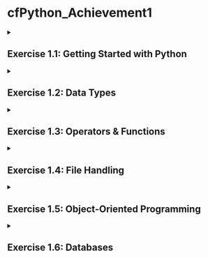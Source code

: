 # cfPython_Achievement1
<!--
 _Note to viewer: The majority of this project is using Windows and Command Prompt_


## Table of Contents

1. [Exercise 1.1](#task1)
2. [Exercise 1.2](#task2)

-->

<details>
<summary><h2>Exercise 1.1: Getting Started with Python <a name="task1"></a></h2></summary>
 
#### Install Python
Check if you already have Python installed by entering `python --version` in your terminal. If you do not already have Python installed, follow the instructions provided at https://www.python.org/downloads/. _this project was made using **Python 3.8.7**_

   ![Step 1](./Exercise_1.1/step_1.png)

Create your virtual environment using `mkvirtualenv <your_env_name`

   ![Step 1](./Exercise_1.1/step_2.png)

Create an add.py Python file in Visual Studio Code (or your preferred text editor).
Your _add_ function should define two variables that a user can input when prompted. The function will add the values together and output a statement.

```python
monday_steps = int(input("How many steps did you take on Monday?"))
tuesday_steps = int(input("How many steps did you take on Tuesday?"))

total_steps = monday_steps + tuesday_steps

print("You have taken ", f"{total_steps:,}", " steps so far this week. Keep it up!")
```
Now test your function in your terminal. 
In your Windows Command Prompt, and in your environment, cd to the folder your Python script is in.

```
C:\Users\username> workon <your_environment_name>
(<your_environment_name>) C:\Users\username> cd .\path\to\script
(<your_environment_name>) C:\Users\username\path\to\script> python add.py
```
![Step 3 and 4](./Exercise_1.1/step_3and4.png)

In order to allow your script to run across environments, you can add a requirements.txt file.
This file automatically installs required packages in any other environment you want to run your script in.

```
# use 'pip freeze' to record your environment's current package list, and add to a requirements.txt file
(<your_environment_name>) C:\Users\username> pip freeze > requirements.txt

# deactivate your original environment and create a new one
(<your_environment_name>) C:\Users\username> deactivate
C:\Users\username> mkvirtualenv <your_environment_name>_copy

#install requirements.txt to new environment
(<your_environment_name>_copy) C:\Users\username> pip install -r requirements.txt
```
![Step 5](./Exercise_1.1/step_5.png)

</details>

<!--------------------------------------------------------------------------------------------------------------------------------------------->
<!--------------------------------------------------------------------------------------------------------------------------------------------->

<details>
<summary><h2>Exercise 1.2: Data Types<a name="task2"></a></h2></summary>

First, open an iPython shell in your working environment.

#### Create a Dictionary
In your iPython shell, create a *dictionary* structure for your first recipe, called `recipe_1`.
Here, our structure is made up of keys and values to make a `Tea` (str), that will take `5` minutes to make (int), and will contains a `list` of three ingredients.

![Step 1and2](./Exercise_1.2/step_1and2.png)

A *dictionary* structure is going to be used for making this recipe app, as the app will require the flexibility to easily modify recipes. Dictionaries are also composed of key/value pairs, which sets up our app for what it needs: the `keys` are the “name”, “cooking_time”, and “ingredients”.  All of these keys need to be paired with `values` which is the specific information of recipe that the user will refer to.

#### Create a List
Create an outer structure called `all_recipes`
Use `append()` to add your dictionary, recipe_1, to the list.

![Step 3](./Exercise_1.2/step_3.png)

A _list_ is used in this case as it creates a sequential and dynamic structure of our recipes, and will allow us to easily access each individual element through indexing.


#### Add More Recipes
Follow the same steps to add four more recipes...

![Step 4](./Exercise_1.2/step_4.png)

Add the rest of the dictionaries to your all_recipes list

![Step 4.2](./Exercise_1.2/step_4.2.png)

#### Print Contents
Once you have all your recipes added to the list, print out each recipe's ingredients as five different lists.

![Step 5](./Exercise_1.2/step_5.png)

</details>

<!--------------------------------------------------------------------------------------------------------------------------------------------->
<!--------------------------------------------------------------------------------------------------------------------------------------------->


<details>
<summary><h2>Exercise 1.3: Operators & Functions</h2></summary>

### Using operators and functions to display user inputs

_Step 1_<br>
Open a code editor. This example uses Visual Studio Code.

_Step 2_<br>
Create two empty lists: one called `recipes_list`, and one called `ingredients_list`

![Step 1 and 2](./Exercise_1.3/step_1and2.png)


_Step 3_<br>
Define a function called `take_recipe`
This function should call for several user inputs: a recipe’s name (string), the amount of time to cook the recipe (integer), and a list of ingredients that the recipe will call for.
Next, create a dictionary called `recipe` that will store these variables as key/value pairs.

![Step 3](./Exercise_1.3/step_3.png)


_Step 4_<br>
Prompt the user to input how many recipes they want to add. This integer will be stored to `n`.

![Step 4](./Exercise_1.3/step_4.png)


_Step 5_<br>
Create a *for loop* that will iterate through the number of recipes indicated by the user in step 4. This for loop will check if an ingredient entered by the user is already in the ingredients_list. If it is not, the new ingredient will be appended to the ingredients_list. Each new recipe is appended to the recipes_list.

![Step 5](./Exercise_1.3/step_5.png)


_Step 6, Part 1_<br>
Create a *for loop* that will check boolean logic of each recipe according to if/and statements. Four different scenarios are checked to determine the recipe’s level of difficulty.
`if` the recipe’s cooking time is _less than 10_ minutes `and` the length of ingredients in the list is _less than 4_, set difficulty to *Easy*
`if` the recipe’s cooking time is _less than 10_ minutes `and` the length of ingredients in the list is _greater than or equal to 4_, set difficulty to *Medium*
`if` the recipe’s cooking time is _greater than or equal to 10_ minutes `and` the length of ingredients in the list is _less than 4_, set difficulty to *Intermediate*
`if` the recipe’s cooking time is _greater than or equal to 10_ minutes `and` the length of ingredients in the list is _greater than 4_, set difficulty to *Hard*

![Step 6.1](./Exercise_1.3/step_6.1.png)

_Step 6, Part 2_<br>
Create a for loop that will iterate through each recipe in the recipes_list, and print the recipe’s name, the cooking time, the ingredients needed (as another for loop to loop through the list of ingredients), and the level of difficulty.

![Step 6.2](./Exercise_1.3/step_6.2.png)


_Step 7_<br>
Create a function called `display_ingredients` that will show all the ingredients available across all recipes. The list needs to be alphabetized, which can be done using Python’s built-in `sort()`.
The function then will loop through the alphabetized list of ingredients and print each one, once the function is called using `display_ingredients()`.

![Step 7](./Exercise_1.3/step_7.png)


<h3>Check your work</h3>
In Visual Studio Code, press the “play button” in the top right-hand corner of your screen. This will open up your terminal and begin prompting for user input. This will be a great place to double check for any errors in your code.

![Check your work 1](./Exercise_1.3/check_work_1.png)

Once you’ve input everything it asks for, your results will show immediately.
Play with formatting to make your output easier to read.

_example:_

![Check your work 2](./Exercise_1.3/check_work_2.png)

</details>

<!--------------------------------------------------------------------------------------------------------------------------------------------->
<!--------------------------------------------------------------------------------------------------------------------------------------------->

<details>
<summary><h2>Exercise 1.4: File Handling</h2></summary>
<details>
<summary><h4>Part 1: Create <code>recipe_input.py</code></h4></summary>

This script will load and store data into a binary file based on user input.<br>
Later, the stored data will be accessed by another script: `recipe_search.py`

 _Step 1_<br>
`import pickle` in order to work with binary files

<!--![Step 1](./Exercise_1.4/part1_step1.png)-->
<img src="./Exercise_1.4/part1_step1.png" alt="Step 1" width="50%">


_Step 2_<br>
Define a function called `take_recipe()`<br>
This is where user inputs will put together the recipes.
Recipes should include:
1. a recipe name
2. cooking time
3. necessary ingredients
4. a level of difficulty (to be defined in another function)

<!--![Step 2](./Exercise_1.4/part1_step2.png)-->
<img src="./Exercise_1.4/part1_step2.png" alt="Step 2" width="50%">


_Step 3_<br>
Level of difficulty is first calculated with another function, called `calc_difficulty`<br>
Difficulty is identified by the `cooking_time` and number of `ingredients`
The levels are returned as `Easy`, `Medium`, `Intermediate`, or `Hard`

<!--![Step 3](./Exercise_1.4/part1_step3.png)-->
<img src="./Exercise_1.4/part1_step3.png" alt="Step 3" width="50%">

All of these values should be added to a dictionary for later use.


_Step 4_<br>
Now we begin with the main code.
Define a `try-except-else-finally` block
1. `Try` a block of code where an error might occur. In this case, we will `try` opening a binary file named by the user, and load contents to it using the `pickle` module. 

<!--![Step 4](./Exercise_1.4/part1_step4a.png)-->
<img src="./Exercise_1.4/part1_step4a.png" alt="Step 4.1" width="50%">

2. If there is no file by the name the user input, the `except` block will display a `FileNotFoundError` message to the user. The script will create a file named with what the user input.
3. Other errors are handled with another `except` block
4. `Finally` the script extracts the values from the dictionary into two lists: `recipes_list` and `all_ingredients`

<!--![Step 4](./Exercise_1.4/part1_step4b.png)-->
<img src="./Exercise_1.4/part1_step4b.png" alt="Step 4.2" width="50%">


_Step 5_<br>
A for loop will loop through the number of recipes that the user enters and call the `take_recipe()` function.
It will add each new recipe to the `recipes_list` dictionary. It will also loop through existing ingredients in the `all_ingredients` dictionary and will add any new ingredients that do not already exist.

<!--![Step 5](./Exercise_1.4/part1_step5.png)-->
<img src="./Exercise_1.4/part1_step5.png" alt="Step 5" width="50%">


_Step 6_<br>
The updated `recipes_list` and `all_ingredients` are added to a dictionary named `data`

<!--![Step 6](./Exercise_1.4/part1_step6.png)-->
<img src="./Exercise_1.4/part1_step6.png" alt="Step 6" width="50%">

_Step 7_<br>
Use the pickle module to write the updated data to the user-defined file

<!--![Step 7](./Exercise_1.4/part1_step7.png)-->
<img src="./Exercise_1.4/part1_step7.png" alt="Step 7" width="50%">


</details>
<details>
<summary><h4>Part 2: Create <code>recipe_search.py</code></h4></summary>

This script will read the saved data in the binary file that `recipe_input.py` wrote to.
With more user inputs, `all_ingredients` is displayed to the user after they enter the binary file's name.
Then the user can select a specific ingredient and the script will display any recipe that has that particular ingredient stored.

_Step 1_<br>
Import the `pickle` module

<!--![Step 1](./Exercise_1.4/part2_step1.png)-->
<img src="./Exercise_1.4/part2_step1.png" alt="Step 1" width="50%">


_Step 2_<br>
Define a function called `display_recipe()`
This function will take each recipe as an argument and print all of its attributes: _Recipe Name_, _Cooking Time_, _Ingredients_, and _Difficulty_.

<!--![Step 2](./Exercise_1.4/part2_step2.png)-->
<img src="./Exercise_1.4/part2_step2.png" alt="Step 2" width="50%">


_Step 3_<br>
Define another function called `search_ingredient()`
This function should take a dictionary called `data` as an argument. It will:
1. print all available ingredients under a key `all_ingredients`<br>
Each ingredient is shown with a number; use `enumerate()` to take the index of each ingredient
2. define a `try` block<br>
the user will `try` to pick a number from the list, and if it exists, it is stored in `ingredient_searched`
3. the `except` clause warns the user if the input is incorrect
4. an `else` clause is added to display any recipe in `recipes_list` that contains the searched ingredient

<!--![Step 3](./Exercise_1.4/part2_step3.png)-->
<img src="./Exercise_1.4/part2_step3.png" alt="Step 3" width="50%">


_Step 4_<br>
Prompt the user to input the name of the binary file where recipe_input.py wrote recipe data to.

<!--![Step 4](./Exercise_1.4/part2_step4.png)-->
<img src="./Exercise_1.4/part2_step4.png" alt="Step 4" width="50%">


_Step 5_<br>
A `try` block attempts to open the file. If it successfully opens the file, it will extract the `data` using the `pickel` module

<!--![Step 5](./Exercise_1.4/part2_step5.png)-->
<img src="./Exercise_1.4/part2_step5.png" alt="Step 5" width="50%">


_Step 6_<br>
Add an `except` clause for if the file is not found, using `except FileNotFoundError:`

<!--![Step 6](./Exercise_1.4/part2_step6.png)-->
<img src="./Exercise_1.4/part2_step6.png" alt="Step 6" width="50%">


_Step 7_<br>
If the `try` block doesn’t encounter any errors, and `else` block will call the `search_ingredient` function and pass data into it as an argument.

<!--![Step 7](./Exercise_1.4/part2_step7.png)-->
<img src="./Exercise_1.4/part2_step7.png" alt="Step 7" width="50%">


</details>
<details>
<summary><h4>Testing</h4></summary>

<h4><code>recipe_input.py</code></h4>

The script prompts the user to enter a filename where they want their recipes stored.
If the file exists, the script uses that file; however, if the file does not exist, a new file is created:

<!--![Testing_1.1](./Exercise_1.4/part1_testing1.png)-->
<img src="./Exercise_1.4/part1_testing1.png" alt="Testing_1.1" width="50%">

The user then enters:
1.	how many recipes they want to add
2.	the name of the recipe
3.	the cooking time for the recipe
4.	and the ingredients needed

<!--![Testing_1.2](./Exercise_1.4/part1_testing2.png)-->
<img src="./Exercise_1.4/part1_testing2.png" alt="Testing_1.2" width="50%">

Once completed, data is added to a binary file 

<!--![Testing_1.3](./Exercise_1.4/part1_testing3.png) -->
<img src="./Exercise_1.4/part1_testing3.png" alt="Testing_1.3" width="50%">

<h4><code>recipe_search.py</code></h4>

This script starts by asking the user which file they added their recipe to.
The script searches this file and lists `all_ingredients`

<!--![Testing_2.1](./Exercise_1.4/part2_testing1.png)-->
<img src="./Exercise_1.4/part2_testing1.png" alt="Testing_2.1" width="50%">

Next it prompts the user to enter a number that’s next to an ingredient that’s been listed. Once entered, the script loads the recipe that’s found to include that ingredient, and loads the recipe to be displayed via the `pickle` method.

<img src="./Exercise_1.4/part2_testing2.png" alt="Testing_2.2" width="50%">

</details>
</details>
</details>


<!--------------------------------------------------------------------------------------------------------------------------------------------->
<!--------------------------------------------------------------------------------------------------------------------------------------------->

<details>
<summary><h2>Exercise 1.5: Object-Oriented Programming</h2></summary>

*Object-Oriented Programming* is the concept of coding with `classes` which act as a container for `objects`. This method of programming is geared toward keeping code organized, readable, and reusable.
This project demonstrates storing data – in this case a _recipe_ — into `objects`, which have their own attributes and custom methods. All of this will be in one `Recipe` class.
The _methods_ will allow a user to search for a recipe based on a selected ingredient.


<br>_Step 1_<br>
In a new .py file, define a class called `Recipe`.
`Recipe` will contain the following _data attributes_:
*	`name` of recipe
*	`ingredients` as a _list_
*	`cooking_time` as an integer defining amount of time to make the recipe
*	`difficulty`, which is defined and auto-generated by a separate class method

<img src="./Exercise_1.5/step_1.png" width="50%">


<br>_Step 2_<br>
Define procedural attributes, or `methods` for the `Recipe` class.
*	Initialize `name` of recipe, as well as *getter* and *setter* methods for `name` and `cooking_time`. _This will allow the application to read and modify the values of “name” and “cooking_time” based on user inputs. _

<img src="./Exercise_1.5/step_2a.png" width="50%">
 
*	Create a method called `add_ingredients` that can take in any number of variables and append them to an `ingredients` list.
Hint: this function will call `update_all_ingredients()`, defined later

*	Add a *getter* method for `ingredients – this will return the ingredients list 

<img src="./Exercise_1.5/step_2b.png" width="50%">

*	Create a `calculate_difficulty()` method (called in step 1) that identifies levels of recipe complexity based on cooking_time and number of ingredients

<img src="./Exercise_1.5/step_2c.png" width="50%">
 
*	A *search method* will take an ingredient as an argument, search for it in the `recipe` object, and return a boolean response if the ingredient is found or not

* `update_all_ingredients()` will go through the object’s ingredients. If new ingredients are found they are appended to the class variable, `all_ingredients`.<br>
As a *class variable*, this will be able to add new ingredients across all recipes, or `objects`.
*	Now, the entire recipe can be returned. Formatting should be applied for readability.

<img src="./Exercise_1.5/step_2d.png" width="50%">


<br>_Step 3_<br>
Add functionality to find an object containing a specific variable. In this project, _find a recipe that contains a specific ingredient_. 
*	 Define two parameters: `data` and `search_term` <br>
The *data* consists of the recipe objects available, and the *search_term* is what is searched for amongst the given object list.
*	This will operate via a `for loop`

<img src="./Exercise_1.5/step_3.png" width="50%">
 

<br>_Step 4_<br>
Create an object
*	Initialize an object with a recipe name
*	Add ingredients to the object
*	Set a cooking time
*	Display the object as a string

<img src="./Exercise_1.5/step_4.png" width="50%">

<br>_Step 5_<br>
Add more recipes, similar to _Step 4_

<img src="./Exercise_1.5/step_5.png" width="50%">

<br>_Step 6_<br>
Collect all recipes into a list (`recipes_list`)

<img src="./Exercise_1.5/step_6.png" width="50%">
 
<br>_Step 7_<br>
Try the `recipe_search()` method to search for recipes that contain specified ingredients

<img src="./Exercise_1.5/step_7.png" width="50%">


<h2>Testing</h2>

Run the Python script in the terrminal.
The output should list all of the availble recipe objects in their entirety, and then show all recipe objects that contain the ingredient that is searched for.

</details>


<!--------------------------------------------------------------------------------------------------------------------------------------------->
<!--------------------------------------------------------------------------------------------------------------------------------------------->

<details>
<summary><h2>Exercise 1.6: Databases</h2></summary>

<h3>Part 1: Create and Connect Database</h3>

<br>_Step 1_<br>
*	pip install mysql-connector-python
*	open ipython shell, and type: import mysql.connector

<img src="./Exercise_1.6/part1_step1.png" width="50%">


<br>_Step 2_<br>
*	initialize a connection object called `conn`
*	This object acts as a connection between the Python session and the MySQL server

<img src="./Exercise_1.6/part1_step2.png" width="50%">


<br>_Step 3_<br>
*	Initialize a `cursor`
*	This will allow you to perform operations on the database with SQL queries

<img src="./Exercise_1.6/part1_step3.png" width="50%">


<br>_Step 4_<br>
*	Create a database called `task_database`

<img src="./Exercise_1.6/part1_step4.png" width="50%">


<br>_Step 5_<br>
*	Connect to the newly created database with the `USE <database>` query

<img src="./Exercise_1.6/part1_step5.png" width="50%">


<br>_Step 6_<br>
*	Create a table called `Recipes`
*	`id`: integer type
*	`name`: string type with a limit of 50 characters. Used to store the name of the recipe.
*	`ingredients`: string type with a limit of 255 characters. Used to store types of ingredients.
*	`cooking_time`: integer type. Used to store recipe cooking time in minutes.
*	`difficulty`: string type with a limit of 20 characters. Used to story level of difficulty (Easy, Medium, Intermediate, Hard)
*	To view the entire table, open a mysql Command Line Client, select your database, and type DESCRIBE <table>

<img src="./Exercise_1.6/part1_step6.png" width="50%">


<h3>Part 2: Create a Main Menu</h3>

<br>_Step 1_<br>
* Implement a “main menu”. Menu should include 4 options: create recipe; search for recipe; update recipe; and delete recipe

<img src="./Exercise_1.6/part2_step1.png" width="50%">

<br>_Step 2_<br>

<img src="./Exercise_1.6/part2_step2.png" width="50%">

<br>_Step 3_<br>

<img src="./Exercise_1.6/part2_step3.png" width="50%">

<br>_Step 4_<br>

<img src="./Exercise_1.6/part2_step4.png" width="50%">



<h3>Part 3: Create a Recipe with `create_recipe()`</h3>

<br>_Step 1_<br>
*	Collect: `name`, `cooking_time`, and `ingredients`
  
<img src="./Exercise_1.6/part3_step1.png" width="50%">


<br>_Step 2_<br>
* Call the `calc_difficulty()` function
  
<img src="./Exercise_1.6/part3_step2.png" width="50%">


<br>_Step 3_<br>
* Connect information to a SQL query
  
<img src="./Exercise_1.6/part3_step3.png" width="50%">


<br>_Step 4_<br>
* Execute query and commit changes
  
<img src="./Exercise_1.6/part3_step4.png" width="50%">


<h3>Part 4: Search for Recipe with `search_recipe()`</h3>

<br>_Step 1_<br>
* Run SQL queries on the database to access recipes based on ingredients selected by user.
* `SELECT` ingredients column

<img src="./Exercise_1.6/part4_step1.png" width="50%">


<br>_Step 2_<br>
* Add each ingredient to a new list called `all_ingredients`
  
<img src="./Exercise_1.6/part4_step2.png" width="50%">


<br>_Step 3_<br>
* Display all ingredients

<img src="./Exercise_1.6/part4_step3.png" width="50%">


<br>_Step 4_<br>
* `SELECT` ingredients column `WHERE` a specific search pattern (ex: name of ingredient) occurs
  
<img src="./Exercise_1.6/part4_step4.png" width="50%">



<h3>Part 5: Update Recipe with `update_recipe`</h3>

<br>_Step 1_<br>
*	Fetch all recipes and display them to the user
*	User chooses a recipe to be updated by selecting the recipe’s corresponding id

<img src="./Exercise_1.6/part5_step1.png" width="50%">


<br>_Step 2_<br>
* User selects the column that needs to be updated. The script collects the new value from the user.
<img src="./Exercise_1.6/part5_step2.png" width="50%">


<br>_Step 3_<br>
*	Build query in the form of a string to update the table for given `id`, column, and updated value.
*	A separate query calculates a new level of difficulty if either `ingredients` or `cooking_time` are modified
  
<img src="./Exercise_1.6/part5_step3.png" width="50%">


<br>_Step 4_<br>
* Execute queries on the Recipes table and commit changes
  
<img src="./Exercise_1.6/part5_step4.png" width="50%">


<h3>Part 6: Delete a Recipe with delete_recipe()</h3>

<br>_Step 1_<br>
*	Display all recipes in the Recipe table to the user. User selects a recipe to be deleted by id number.
  
<img src="./Exercise_1.6/part6_step1.png" width="50%">


<br>_Step 2 and 3_<br>
*	SQL query `DELETE`s row, identified by previous step
* Execute query and commit changes

<img src="./Exercise_1.6/part6_step2and3.png" width="50%">


<h3>Part 7: Testing the Script</h3>

<br>_Step 1_<br>
*	Ensure MySQL Server is running and execute the script

<img src="./Exercise_1.6/part7_step1.png" width="50%">


<br>_Step 2_<br>
* Create a new recipe

<img src="./Exercise_1.6/part7_step2.png" width="50%">


<br>_Step 3_<br>
* Search for a recipe based on ingredient

<img src="./Exercise_1.6/part7_step3.png" width="50%">


<br>_Step 4_<br>
* Update recipes

<img src="./Exercise_1.6/part7_step4a.png" width="50%">
<img src="./Exercise_1.6/part7_step4b.png" width="50%">


<br>_Step 5_<br>
* Delete recipe

<img src="./Exercise_1.6/part7_step5.png" width="50%">


<br>_Step 6_<br>
* Exit the script

<img src="./Exercise_1.6/part7_step6.png" width="50%">


<br>_Final Results After Modification_<br>

<img src="./Exercise_1.6/part7_Final_Results.png" width="50%">




</details>


<!--------------------------------------------------------------------------------------------------------------------------------------------->
<!--------------------------------------------------------------------------------------------------------------------------------------------->

<details>
<summary><h2>Exercise 1.7: Object-Relational Mapping</h2></summary>

<details>
<summary><h4>Part 1: Set Up Script and SQLAlchemy</h4></summary>





</details>

<details>
<summary><h4>Part 2: Create Model and Table</h4></summary>




</details>

<details>
<summary><h4>Part 3: Defining Main Operations as Functions</h4></summary>




</details>

<details>
<summary><h4>Part 4: Designing the Main Menu</h4></summary>




</details>

<details>
<summary><h4>Part 5: Testing</h4></summary>




</details>


</details>

